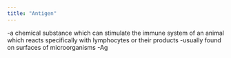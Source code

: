 ```yaml
---
title: "Antigen"
---
```

-a chemical substance which can stimulate the immune system of an animal which reacts specifically with lymphocytes or their products
-usually found on surfaces of microorganisms
-Ag

